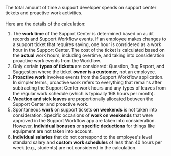 The total amount of time a support developer spends on support center tickets and proactive work activities.<br><br>
Here are the details of the calculation:
1.	The **work time** of the Support Center is determined based on audit records and Support Workflow events. If an employee makes changes to a support ticket that requires saving, one hour is considered as a work hour in the Support Center. The cost of the ticket is calculated based on the **actual** work hours, including overtime, and taking into consideration proactive work events from the Workflow.
2.	Only certain **types of tickets** are considered: Question, Bug Report, and Suggestion where the ticket **owner is a customer**, not an employee.
3.	**Proactive work** involves events from the Support Workflow application. In simpler terms, proactive work refers to everything that remains after subtracting the Support Center work hours and any types of leaves from the regular work schedule (which is typically 168 hours per month).
4.	**Vacation and sick leaves** are proportionally allocated between the Support Center and proactive work.
5.	Spontaneous **work** on support tickets **on weekends** is not taken into consideration. Specific occasions of **work on weekends** that were approved in the Support Workflow app are taken into consideration. However, **individual bonuses** or **specific deductions** for things like equipment are not taken into account.
6.	**Individual salaries** that do not correspond to the employee's level standard salary and **custom work schedules** of less than 40 hours per week (e.g., students) are not considered in the calculation.
